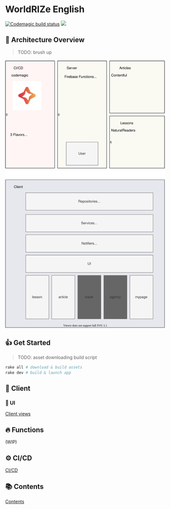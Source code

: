 # WorldRIZe English
[![Codemagic build status](https://api.codemagic.io/apps/5e78acb1064d84000c741bf5/5e78acb1064d84000c741bf4/status_badge.svg)](https://codemagic.io/apps/5e78acb1064d84000c741bf5/5e78acb1064d84000c741bf4/latest_build)
![](https://img.shields.io/badge/version-α0.3.4-green)

## 👀 Architecture Overview
> TODO: brush up

![](figs/overview.svg)

## 👍 Get Started
> TODO: asset downloading build script
```bash
rake all # download & build assets
rake dev # build & launch app
```

## 📱 Client
### 🎨 UI
[Client views](view.md)

## 🔥 Functions
(WIP)

## ⚙ CI/CD
[CI/CD](cicd.md)

## 📚 Contents
[Contents](contents.md)